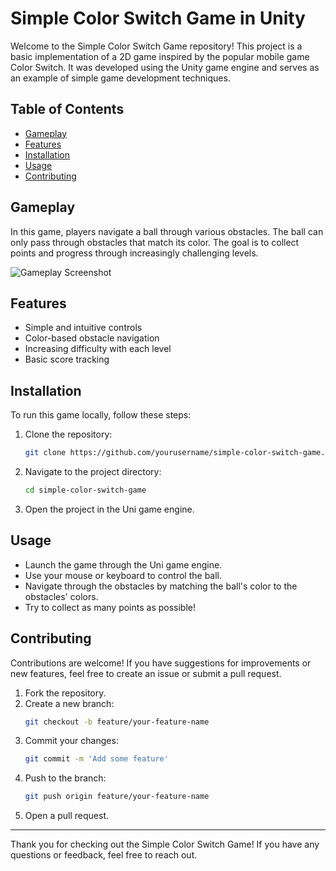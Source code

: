 # Simple Color Switch Game in Unity

Welcome to the Simple Color Switch Game repository! This project is a basic implementation of a 2D game inspired by the popular mobile game Color Switch. It was developed using the Unity game engine and serves as an example of simple game development techniques.

## Table of Contents

- [Gameplay](#gameplay)
- [Features](#features)
- [Installation](#installation)
- [Usage](#usage)
- [Contributing](#contributing)

## Gameplay

In this game, players navigate a ball through various obstacles. The ball can only pass through obstacles that match its color. The goal is to collect points and progress through increasingly challenging levels.

![Gameplay Screenshot](media/screenshot.png)

## Features

- Simple and intuitive controls
- Color-based obstacle navigation
- Increasing difficulty with each level
- Basic score tracking

## Installation

To run this game locally, follow these steps:

1. Clone the repository:
    ```bash
    git clone https://github.com/yourusername/simple-color-switch-game.git
    ```
2. Navigate to the project directory:
    ```bash
    cd simple-color-switch-game
    ```
3. Open the project in the Uni game engine.

## Usage

- Launch the game through the Uni game engine.
- Use your mouse or keyboard to control the ball.
- Navigate through the obstacles by matching the ball's color to the obstacles' colors.
- Try to collect as many points as possible!

## Contributing

Contributions are welcome! If you have suggestions for improvements or new features, feel free to create an issue or submit a pull request.

1. Fork the repository.
2. Create a new branch:
    ```bash
    git checkout -b feature/your-feature-name
    ```
3. Commit your changes:
    ```bash
    git commit -m 'Add some feature'
    ```
4. Push to the branch:
    ```bash
    git push origin feature/your-feature-name
    ```
5. Open a pull request.

---

Thank you for checking out the Simple Color Switch Game! If you have any questions or feedback, feel free to reach out.
